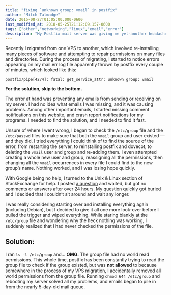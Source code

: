 ```yaml
---
title: "fixing `unknown group: vmail` in postfix"
author: "Mitch Talmadge"
date: 2015-08-27T01:05:00.000-0600
last_modified_at: 2018-05-25T21:12:09.157-0600
tags: ["other","networking","linux","email","error"]
description: "My Postfix mail server was giving me yet-another headache. The fix was easy, but took forever to find!"
---
```


Recently I migrated from one VPS to another, which involved re-installing many pieces of software and attempting to repair permissions on many files and directories. During the process of migrating, I started to notice errors appearing on my mail.err log file apparently thrown by postfix every couple of minutes, which looked like this:
```
postfix/pipe[4274]: fatal: get_service_attr: unknown group: vmail
```

**For the solution, skip to the bottom.**

The error at hand was preventing any emails from sending or receiving on my server. I had no idea what emails I was missing, and it was causing problems. Among other important emails, I started missing comment notifications on this website, and crash report notifications for my programs. I needed to find the solution, and I needed to find it fast.

Unsure of where I went wrong, I began to check the `/etc/group` file and the `/etc/passwd` files to make sure that both the `vmail` group and user existed — and they did. I tried everything I could think of to find the source of the error, from restarting the server, to reinstalling postfix and dovecot, to deleting the `vmail` user and group and re-adding them. I even attempted creating a whole new user and group, reassigning all the permissions, then changing all the `vmail` occurrences in every file I could find to the new group’s name. Nothing worked, and I was losing hope quickly.

With Google being no help, I turned to the Unix & Linux section of StackExchange for help. I posted [a question](http://unix.stackexchange.com/questions/225522/postfix-unknown-group-vmail) and waited, but got no comments or answers after over 24 hours. My question quickly got buried and I decided that I couldn’t sit around and wait any longer.

I was really considering starting over and installing everything again (including Debian), but I decided to give it all one more look-over before I pulled the trigger and wiped everything. While staring blankly at the `/etc/group` file and wondering why the heck nothing was working, I suddenly realized that I had never checked the permissions of the file.
## Solution:

I ran `ls -l /etc/group` and… **OMG.** The group file had no world read permissions. This whole time, postfix has been constantly trying to read the group file to check if the group existed, but was **not allowed** to because somewhere in the process of my VPS migration, I accidentally removed all world permissions from the group file. Running `chmod 644 /etc/group` and rebooting my server solved all my problems, and emails began to pile in from the nearly 5-day-old mail queue.

